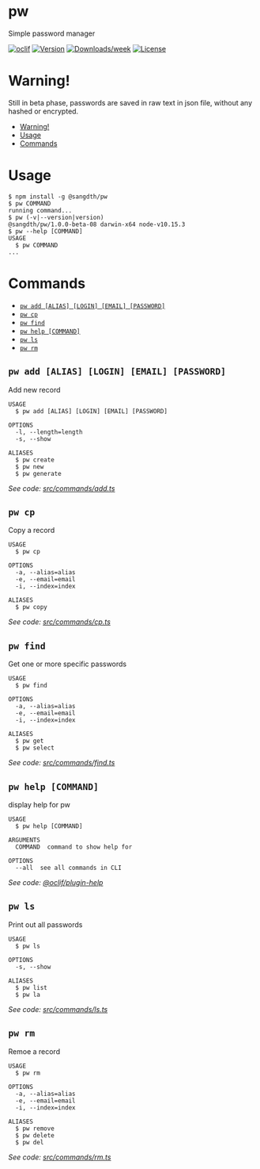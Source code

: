pw
==

Simple password manager

[![oclif](https://img.shields.io/badge/cli-oclif-brightgreen.svg)](https://oclif.io)
[![Version](https://img.shields.io/npm/v/pw.svg)](https://npmjs.org/package/@sangdth/pw)
[![Downloads/week](https://img.shields.io/npm/dw/pw.svg)](https://npmjs.org/package/@sangdth/pw)
[![License](https://img.shields.io/npm/l/pw.svg)](https://github.com/sangdth/pw/blob/master/package.json)

# Warning!
Still in beta phase, passwords are saved in raw text in json file, without any hashed or encrypted.

<!-- toc -->
* [Warning!](#warning)
* [Usage](#usage)
* [Commands](#commands)
<!-- tocstop -->
# Usage
<!-- usage -->
```sh-session
$ npm install -g @sangdth/pw
$ pw COMMAND
running command...
$ pw (-v|--version|version)
@sangdth/pw/1.0.0-beta-08 darwin-x64 node-v10.15.3
$ pw --help [COMMAND]
USAGE
  $ pw COMMAND
...
```
<!-- usagestop -->
# Commands
<!-- commands -->
* [`pw add [ALIAS] [LOGIN] [EMAIL] [PASSWORD]`](#pw-add-alias-login-email-password)
* [`pw cp`](#pw-cp)
* [`pw find`](#pw-find)
* [`pw help [COMMAND]`](#pw-help-command)
* [`pw ls`](#pw-ls)
* [`pw rm`](#pw-rm)

## `pw add [ALIAS] [LOGIN] [EMAIL] [PASSWORD]`

Add new record

```
USAGE
  $ pw add [ALIAS] [LOGIN] [EMAIL] [PASSWORD]

OPTIONS
  -l, --length=length
  -s, --show

ALIASES
  $ pw create
  $ pw new
  $ pw generate
```

_See code: [src/commands/add.ts](https://github.com/sangdth/pw/blob/v1.0.0-beta-08/src/commands/add.ts)_

## `pw cp`

Copy a record

```
USAGE
  $ pw cp

OPTIONS
  -a, --alias=alias
  -e, --email=email
  -i, --index=index

ALIASES
  $ pw copy
```

_See code: [src/commands/cp.ts](https://github.com/sangdth/pw/blob/v1.0.0-beta-08/src/commands/cp.ts)_

## `pw find`

Get one or more specific passwords

```
USAGE
  $ pw find

OPTIONS
  -a, --alias=alias
  -e, --email=email
  -i, --index=index

ALIASES
  $ pw get
  $ pw select
```

_See code: [src/commands/find.ts](https://github.com/sangdth/pw/blob/v1.0.0-beta-08/src/commands/find.ts)_

## `pw help [COMMAND]`

display help for pw

```
USAGE
  $ pw help [COMMAND]

ARGUMENTS
  COMMAND  command to show help for

OPTIONS
  --all  see all commands in CLI
```

_See code: [@oclif/plugin-help](https://github.com/oclif/plugin-help/blob/v2.1.6/src/commands/help.ts)_

## `pw ls`

Print out all passwords

```
USAGE
  $ pw ls

OPTIONS
  -s, --show

ALIASES
  $ pw list
  $ pw la
```

_See code: [src/commands/ls.ts](https://github.com/sangdth/pw/blob/v1.0.0-beta-08/src/commands/ls.ts)_

## `pw rm`

Remoe a record

```
USAGE
  $ pw rm

OPTIONS
  -a, --alias=alias
  -e, --email=email
  -i, --index=index

ALIASES
  $ pw remove
  $ pw delete
  $ pw del
```

_See code: [src/commands/rm.ts](https://github.com/sangdth/pw/blob/v1.0.0-beta-08/src/commands/rm.ts)_
<!-- commandsstop -->
